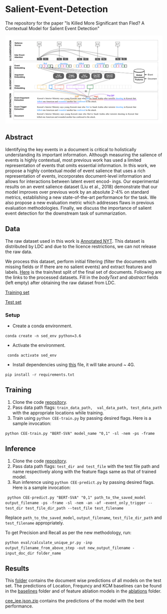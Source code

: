 # Salient-Event-Detection
The repository for the paper "Is Killed More Significant than Fled? A Contextual Model for Salient Event Detection"

<p align="center"><img src="Overview.png" width="800"></p>

## Abstract

Identifying the key events in a document is critical to holistically understanding its important information. Although measuring the salience of events is highly contextual, most previous work has used a limited representation of events that omits essential information. In this work, we propose a highly contextual model of event salience that uses a rich representation of events, incorporates document-level information and allows for interactions between latent event encod- ings. Our experimental results on an event salience dataset (Liu et al., 2018) demonstrate that our model improves over previous work by an absolute 2-4% on standard metrics, establishing a new state-of-the-art performance for the task. We also propose a new evaluation metric which addresses flaws in previous evaluation methodologies. Finally, we discuss the importance of salient event detection for the downstream task of summarization.

## Data
The raw dataset used in this work is [Annotated NYT](https://catalog.ldc.upenn.edu/LDC2008T19). This dataset is distributed by LDC and due to the licence restrictions, we can not release the raw data. 

We process this dataset, perform initial filtering (filter the documents with missing fields or If there are no salient events) and extract features and labels. [Here](./data) is the train/test split of the final set of documents. Following are the links to the processed datasets. Fill in the *bodyText* and *abstract* fields (left empty) after obtaining the raw dataset from LDC.

[Training set](TODO)

[Test set](TODO)

### Setup

- Create a conda environment.

``conda create -n sed_env python=3.6``

- Activate the environment.

`` conda activate sed_env``

- Install dependencies using [this](https://github.com/DishaJindal/Salient-Event-Detection/blob/master/requirements.txt) file, it will take around ~ 4G.

``pip install -r requirements.txt``

## Training

1. Clone the code [repository](https://github.com/DishaJindal/Salient-Event-Detection).
1. Pass data path flags: `` train_data_path,  val_data_path, test_data_path `` with the appropriate locations while training.
1. Train using `` python CEE-train.py `` by passing desired flags. Here is a sample invocation:

  `` python CEE-train.py "BERT-SVA" model_name "0,1" -sl -nem -ps -frame ``

## Inference

1. Clone the code [repository](https://github.com/DishaJindal/Salient-Event-Detection).
1. Pass data path flags: `` test_dir and test_file `` with the test file path and name respectively along with the feature flags same as that of trained model.
1. Run inference using `` python CEE-predict.py `` by passing desired flags. Here is a sample invocation:

  `` python CEE-predict.py "BERT-SVA" "0,1" path_to_the_saved_model output_filename -ps -frame -sl -nem -an -af -event_only_trigger --test_dir test_file_dir_path --test_file test_filename``
  
Replace ``path_to_the_saved_model``, ``output_filename``, ``test_file_dir_path`` and ``test_filename`` appropriately.

To get Precision and Recall as per the new methodology, run:
  
  ``python eval/calculate_unique_pr.py -inp output_filename_from_above_step -out new_output_filename -input_doc_dir folder_name``

## Results

This [folder](https://github.com/DishaJindal/Salient-Event-Detection/tree/master/results) contains the document wise predictions of all models on the test set. 
The predictions of Location, Frequncy and KCM baselines can be found in the [baselines](https://github.com/DishaJindal/Salient-Event-Detection/tree/master/results/baselines) folder and 
of feature ablation models in the [ablations](https://github.com/DishaJindal/Salient-Event-Detection/tree/master/results/ablations) folder.

[cee_iee.json.zip](https://github.com/DishaJindal/Salient-Event-Detection/tree/master/results/cee_iee.json.zip) contains the predictions of the model with the best performance.




